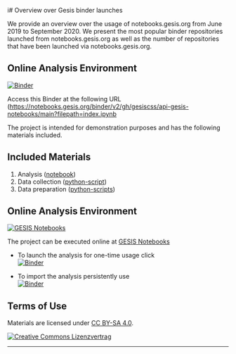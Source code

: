 i# Overview over Gesis binder launches

We provide an overview over the usage of notebooks.gesis.org from June 2019 to September 2020. We present the most popular binder repositories launched from notebooks.gesis.org as well as the number of repositories that have been launched via notebooks.gesis.org.



## Online Analysis Environment
[![Binder](http://mybinder.org/badge_logo.svg)](https://notebooks.gesis.org/binder/v2/gh/gesiscss/api-gesis-notebooks/main?filepath=index.ipynb)

Access this Binder at the following URL
(https://notebooks.gesis.org/binder/v2/gh/gesiscss/api-gesis-notebooks/main?filepath=index.ipynb



The project is intended for demonstration purposes and has the following materials included.


## Included Materials
1. Analysis ([notebook](analysis_repos.ipynb))
2. Data collection ([python-script](get_launches_api.py))
3. Data preparation ([python-scripts](recode_popular_repos.py))


## Online Analysis Environment
[![GESIS Notebooks](https://notebooks.gesis.org/static/images/logo/logo_text.png)](https://notebooks.gesis.org)

The project can be executed online at [GESIS Notebooks](https://notebooks.gesis.org/)

+ To launch the analysis for one-time usage click  
[![Binder](https://notebooks.gesis.org/binder/badge.svg)](https://notebooks.gesis.org/binder/v2/gh/gesiscss/api-gesis-notebooks/master?urlpath=lab/tree/analysis_repos.ipynb)

+ To import the analysis persistently use  
[![Binder](https://notebooks.gesis.org/binder/badge.svg)](https://notebooks.gesis.org/services/binder/v2/gh/gesiscss/api-gesis-notebooks/master?urlpath=lab/tree/analysis_repos.ipynb)


## Terms of Use

Materials are licensed under [CC BY-SA 4.0](http://creativecommons.org/licenses/by-sa/4.0/).


[![Creative Commons Lizenzvertrag](https://i.creativecommons.org/l/by-sa/4.0/88x31.png)](http://creativecommons.org/licenses/by-sa/4.0/)


---

